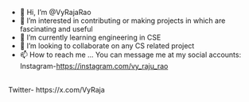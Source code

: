 - 👋 Hi, I’m @VyRajaRao
- 👀 I’m interested in contributing or making projects in which are fascinating and useful
- 🌱 I’m currently learning engineering in CSE
- 💞️ I’m looking to collaborate on any CS related project
- 📫 How to reach me ... You can message me at my social accounts:<br>
Instagram-https://instagram.com/vy_raju_rao
<br>
Twitter- https://x.com/VyRaja

<!---
VyRajuRao/VyRajuRao is a ✨ special ✨ repository because its `README.md` (this file) appears on your GitHub profile.
You can click the Preview link to take a look at your changes.
--->
